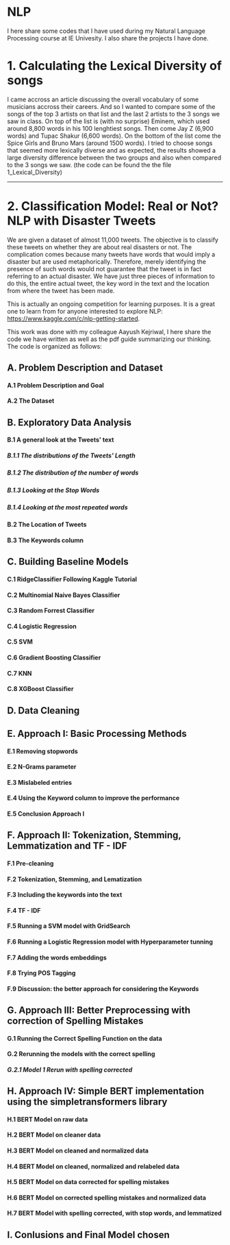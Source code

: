 # NLP
I here share some codes that I have used during my Natural Language Processing course at IE Univesity. I also share the projects I have done.

# 1. Calculating the Lexical Diversity of songs
I came accross an article discussing the overall vocabulary of some musicians accross their careers. And so I wanted to compare some of the songs of the top 3 artists on that list and the last 2 artists to the 3 songs we saw in class.
On top of the list is (with no surprise) Eminem, which used around 8,800 words in his 100 lenghtiest songs. Then come Jay Z (6,900 words) and Tupac Shakur (6,600 words). On the bottom of the list come the Spice Girls and Bruno Mars (around 1500 words).
I tried to choose songs that seemed more lexically diverse and as expected, the results showed a large diversity difference between the two groups and also when compared to the 3 songs we saw. (the code can be found the the file 1_Lexical_Diversity)
___
# 2. Classification Model: Real or Not? NLP with Disaster Tweets
We are given a dataset of almost 11,000 tweets. The objective is to classify these tweets on whether they are about real disasters or not. The complication comes because many tweets have words that would imply a disaster but are used metaphorically. Therefore, merely identifying the presence of such words would not guarantee that the tweet is in fact referring to an actual disaster.
We have just three pieces of information to do this, the entire actual tweet, the key word in the text and the location from where the tweet has been made.

This is actually an ongoing competition for learning purposes. It is a great one to learn from for anyone interested to explore NLP: https://www.kaggle.com/c/nlp-getting-started. 

This work was done with my colleague Aayush Kejriwal, I here share the code we have written as well as the pdf guide summarizing our thinking. The code is organized as follows:

## A. Problem Description and Dataset
#### A.1 Problem Description and Goal
#### A.2 The Dataset

## B. Exploratory Data Analysis
#### B.1 A general look at the Tweets' text
##### B.1.1 The distributions of the Tweets' Length
##### B.1.2 The distribution of the number of words 
##### B.1.3 Looking at the Stop Words
##### B.1.4 Looking at the most repeated words
#### B.2 The Location of Tweets
#### B.3 The Keywords column 

## C. Building Baseline Models
####  C.1 RidgeClassifier Following Kaggle Tutorial
#### C.2 Multinomial Naive Bayes Classifier
#### C.3 Random Forrest Classifier
#### C.4 Logistic Regression
#### C.5 SVM
#### C.6 Gradient Boosting Classifier
#### C.7 KNN
#### C.8 XGBoost Classifier

## D. Data Cleaning

## E. Approach I: Basic Processing Methods
#### E.1 Removing  stopwords
#### E.2 N-Grams parameter
#### E.3 Mislabeled entries
#### E.4 Using the Keyword column to improve the performance
#### E.5 Conclusion Approach I

## F. Approach II: Tokenization, Stemming, Lemmatization and  TF - IDF
#### F.1 Pre-cleaning
#### F.2 Tokenization, Stemming, and Lematization
#### F.3 Including the keywords into the text
#### F.4 TF - IDF
#### F.5 Running a SVM model with GridSearch
#### F.6 Running a Logistic Regression model with Hyperparameter tunning
#### F.7 Adding the words embeddings
#### F.8 Trying POS Tagging
#### F.9 Discussion: the better approach for considering the Keywords

## G. Approach III: Better Preprocessing with correction of Spelling Mistakes
#### G.1 Running the Correct Spelling Function on the data
#### G.2 Rerunning the models with the correct spelling
##### G.2.1 Model 1 Rerun with spelling corrected

## H. Approach IV: Simple BERT implementation using the simpletransformers library
#### H.1 BERT Model on raw data 
#### H.2 BERT Model on cleaner data 
#### H.3 BERT Model on cleaned and normalized data
#### H.4 BERT Model on cleaned, normalized and relabeled data
#### H.5 BERT Model on data corrected for spelling mistakes
#### H.6 BERT Model on corrected spelling mistakes and normalized data
#### H.7 BERT Model with spelling corrected, with stop words, and lemmatized

## I. Conlusions and Final Model chosen

